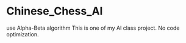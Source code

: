# Chinese_Chess_AI
use Alpha-Beta algorithm
This is one of my AI class project.
No code optimization.
